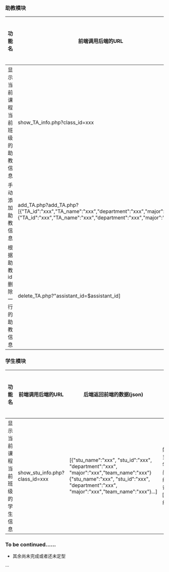 ### 助教模块


|功能名      |前端调用后端的URL                             | 后端返回前端的数据(json)                   |备注          |后端是否完成    |
|-----------------|-------------------------------------------|--------------------------------------------|---------------|----------|
|显示当前课程当前班级的助教信息|show_TA_info.php?class_id=xxx      | [{"TA_name":"xxx", "TA_id":"xxx", "department":"xxx", "major":"xxx"}{"TA_name":"xxx", "TA_id":"xxx", "department":"xxx", "major":"xxx"}...]|无|否
|手动添加助教信息|add_TA.php?add_TA.php?[{"TA_id":"xxx","TA_name":"xxx","department":"xxx","major":"xxx"}{"TA_id":"xxx","TA_name":"xxx","department":"xxx","major":"xxx"}...] | 插入成功：{"success":1,error_message:"null"};插入失败：{"success":0,"error_messgae":"xxx"}|注明:成功或失败返回的是整数1或0,在网上查了下submit多行数据的用法，该功能后端php处理样例为/teacher/achao/php/add_TA.php|否
|根据助教id删除一行的助教信息|delete_TA.php?"assistant_id=$assistant_id] | 删除成功：{"success":1,error_message:"null"};删除失败：{"success":0,"error_messgae":"xxx"}|成功或失败返回的是整数1或0|否


### 学生模块


|功能名      |前端调用后端的URL                             | 后端返回前端的数据(json)                   |备注          |后端是否完成    |
|-----------------|-------------------------------------------|--------------------------------------------|---------------|----------|
|显示当前课程当前班级的学生信息|show_stu_info.php?class_id=xxx      | [{"stu_name":"xxx", "stu_id":"xxx", "department":"xxx", "major":"xxx","team_name":"xxx"}{"stu_name":"xxx", "stu_id":"xxx", "department":"xxx", "major":"xxx","team_name":"xxx"}...]|如果当前学生尚未组队,请返回:"未组队"|否


### To be continued……
- 其余尚未完成或者还未定型

···

